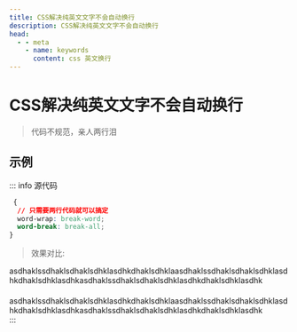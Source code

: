 ```yaml
---
title: CSS解决纯英文文字不会自动换行
description: CSS解决纯英文文字不会自动换行
head:
  - - meta
    - name: keywords
      content: css 英文换行
---
```


# CSS解决纯英文文字不会自动换行

> 代码不规范，亲人两行泪

## 示例

::: info 源代码

```css
 {
  // 只需要两行代码就可以搞定
  word-wrap: break-word;
  word-break: break-all;
}
```

> 效果对比:

<div>asdhaklssdhaklsdhaklsdhklasdhkdhaklsdhklaasdhaklssdhaklsdhaklsdhklasdhkdhaklsdhklasdhkasdhaklssdhaklsdhaklsdhklasdhkdhaklsdhklasdhk</div>
<div class="text">asdhaklssdhaklsdhaklsdhklasdhkdhaklsdhklaasdhaklssdhaklsdhaklsdhklasdhkdhaklsdhklasdhkasdhaklssdhaklsdhaklsdhklasdhkdhaklsdhklasdhk</div>
:::

<style lang="scss" scoped>
.text {
  margin-top: 20px;
  word-wrap: break-word;
  word-break: break-all;
}
</style>
